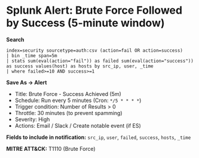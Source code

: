 # Splunk Alert: Brute Force Followed by Success (5-minute window)

**Search**
```spl
index=security sourcetype=auth:csv (action=fail OR action=success)
| bin _time span=5m
| stats sum(eval(action="fail")) as failed sum(eval(action="success")) as success values(host) as hosts by src_ip, user, _time
| where failed>=10 AND success>=1
```

**Save As → Alert**  
- Title: Brute Force - Success Achieved (5m)  
- Schedule: Run every 5 minutes (Cron: `*/5 * * * *`)  
- Trigger condition: Number of Results > 0  
- Throttle: 30 minutes (to prevent spamming)  
- Severity: High  
- Actions: Email / Slack / Create notable event (if ES)

**Fields to include in notification:** `src_ip`, `user`, `failed`, `success`, `hosts`, `_time`

**MITRE ATT&CK:** T1110 (Brute Force)
